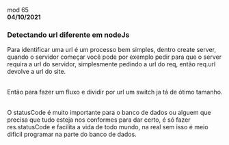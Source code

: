 mod 65<br>
**04/10/2021**

<h3>Detectando url diferente em nodeJs</h3>

   Para identificar uma url é um processo bem simples, 
 dentro create server, quando o servidor começar
 você pode por exemplo pedir para que o server requira
 a url do servidor, simplesmente pedindo a url do req,
 então req.url devolve a url do site. <br><br>

  Então para fazer um fluxo e dividir por url um switch 
ja tá de ótimo tamanho. <br><br>

  O statusCode é muito importante para o banco de dados
  ou alguem que precisa que tudo esteja nos conformes
  para dar certo, é só fazer res.statusCode e facilita
  a vida de todo mundo, na real sem isso é meio dificil
  programar na parte do banco de dados.

